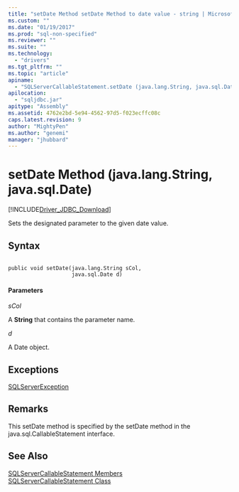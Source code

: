 ```yaml
---
title: "setDate Method setDate Method to date value - string | Microsoft Docs"
ms.custom: ""
ms.date: "01/19/2017"
ms.prod: "sql-non-specified"
ms.reviewer: ""
ms.suite: ""
ms.technology: 
  - "drivers"
ms.tgt_pltfrm: ""
ms.topic: "article"
apiname: 
  - "SQLServerCallableStatement.setDate (java.lang.String, java.sql.Date)"
apilocation: 
  - "sqljdbc.jar"
apitype: "Assembly"
ms.assetid: 4762e2bd-5e94-4562-97d5-f023ecffc08c
caps.latest.revision: 9
author: "MightyPen"
ms.author: "genemi"
manager: "jhubbard"
---
```

# setDate Method (java.lang.String, java.sql.Date)
[!INCLUDE[Driver_JDBC_Download](../../../includes/driver_jdbc_download.md)]

  Sets the designated parameter to the given date value.  
  
## Syntax  
  
```  
  
public void setDate(java.lang.String sCol,  
                    java.sql.Date d)  
```  
  
#### Parameters  
 *sCol*  
  
 A **String** that contains the parameter name.  
  
 *d*  
  
 A Date object.  
  
## Exceptions  
 [SQLServerException](../../../connect/jdbc/reference/sqlserverexception-class.md)  
  
## Remarks  
 This setDate method is specified by the setDate method in the java.sql.CallableStatement interface.  
  
## See Also  
 [SQLServerCallableStatement Members](../../../connect/jdbc/reference/sqlservercallablestatement-members.md)   
 [SQLServerCallableStatement Class](../../../connect/jdbc/reference/sqlservercallablestatement-class.md)  
  
  